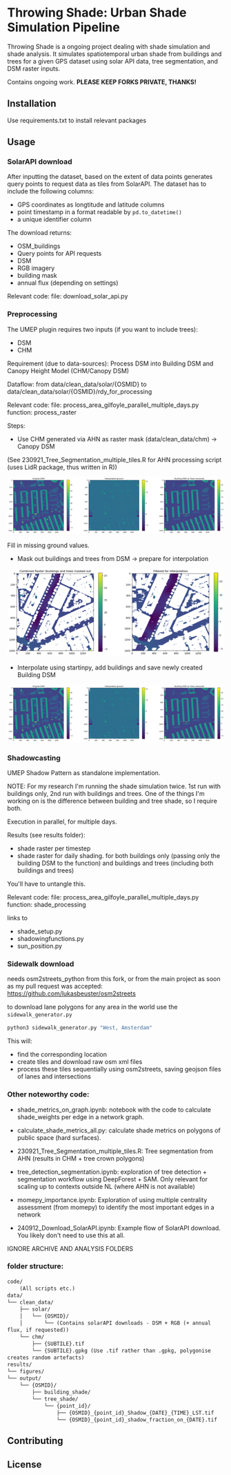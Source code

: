 # Throwing Shade: Urban Shade Simulation Pipeline

Throwing Shade is a ongoing project dealing with shade simulation and shade analysis. It simulates spatiotemporal urban shade from buildings and trees for a given GPS dataset using solar API data, tree segmentation, and DSM raster inputs.

Contains ongoing work. __PLEASE KEEP FORKS PRIVATE, THANKS!__

## Installation

Use requirements.txt to install relevant packages

## Usage

### SolarAPI download
After inputting the dataset, based on the extent of data points generates query points to request data as tiles from SolarAPI. The dataset has to include the following columns:
  - GPS coordinates as longtitude and latitude columns
  - point timestamp in a format readable by `pd.to_datetime()`
  - a unique identifier column

The download returns:
- OSM_buildings
- Query points for API requests
- DSM
- RGB imagery
- building mask
- annual flux (depending on settings)

Relevant code:
file: download_solar_api.py

### Preprocessing

The UMEP plugin requires two inputs (if you want to include trees):
- DSM
- CHM

Requirement (due to data-sources): Process DSM into Building DSM and Canopy Height Model (CHM/Canopy DSM)


Dataflow: from data/clean_data/solar/{OSMID} to data/clean_data/solar/{OSMID}/rdy_for_processing

Relevant code:
file: process_area_gilfoyle_parallel_multiple_days.py
function: process_raster

Steps:

- Use CHM generated via AHN as raster mask (data/clean_data/chm) -> Canopy DSM

(See 230921_Tree_Segmentation_multiple_tiles.R for AHN processing script (uses LidR package, thus written in R))

![alt text](DSM_to_BuildingDSM.png)

Fill in missing ground values.

- Mask out buildings and trees from DSM -> prepare for interpolation

![alt text](DSM_to_Ground.png)

- Interpolate using startinpy, add buildings and save newly created Building DSM

![alt text](DSM_to_BuildingDSM.png)

### Shadowcasting

UMEP Shadow Pattern as standalone implementation.

NOTE: For my research I'm running the shade simulation twice. 1st run with buildings only, 2nd run with buildings and trees. One of the things I'm working on is the difference between building and tree shade, so I require both.

Execution in parallel, for multiple days.

Results (see results folder):
- shade raster per timestep
- shade raster for daily shading.
for both buildings only (passing only the building DSM to the function) and buildings and trees (including both buildings and trees)

You'll have to untangle this.


Relevant code:
file: process_area_gilfoyle_parallel_multiple_days.py
function: shade_processing

links to
- shade_setup.py
- shadowingfunctions.py
- sun_position.py


### Sidewalk download

needs osm2streets_python from this fork, or from the main project as soon as my pull request was accepted: https://github.com/lukasbeuster/osm2streets

to download lane polygons for any area in the world use the `sidewalk_generator.py`

```bash
python3 sidewalk_generator.py "West, Amsterdam"
```

This will:
- find the corresponding location
- create tiles and download raw osm xml files
- process these tiles sequentially using osm2streets, saving geojson files of lanes and intersections

### Other noteworthy code:

- shade_metrics_on_graph.ipynb: notebook with the code to calculate shade_weights per edge in a network graph.

- calculate_shade_metrics_all.py: calculate shade metrics on polygons of public space (hard surfaces).

- 230921_Tree_Segmentation_multiple_tiles.R: Tree segmentation from AHN (results in CHM + tree crown polygons)

- tree_detection_segmentation.ipynb: exploration of tree detection + segmentation workflow using DeepForest + SAM. Only relevant for scaling up to contexts outside NL (where AHN is not available)

- momepy_importance.ipynb: Exploration of using multiple centrality assessment (from momepy) to identify the most important edges in a network

- 240912_Download_SolarAPI.ipynb: Example flow of SolarAPI download. You likely don't need to use this at all.



IGNORE ARCHIVE AND ANALYSIS FOLDERS


### folder structure:

```
code/
    (All scripts etc.)
data/
└── clean_data/
    ├── solar/
    │   └── {OSMID}/
    │       └── (Contains solarAPI downloads - DSM + RGB (+ annual flux, if requested))
    └── chm/
        ├── {SUBTILE}.tif
        └── {SUBTILE}.gpkg (Use .tif rather than .gpkg, polygonise creates random artefacts)
results/
└── figures/
└── output/
    └── {OSMID}/
        ├── building_shade/
        └── tree_shade/
            └── {point_id}/
                ├── {OSMID}_{point_id}_Shadow_{DATE}_{TIME}_LST.tif
                └── {OSMID}_{point_id}_shadow_fraction_on_{DATE}.tif
```

## Contributing



## License

